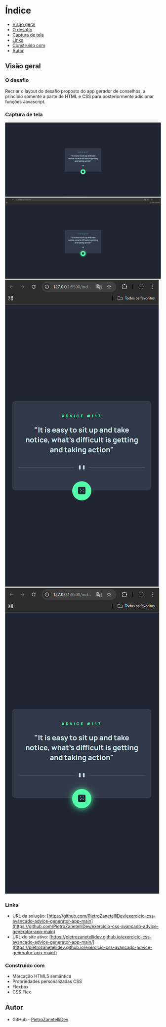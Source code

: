 # Índice

- [Visão geral](#visão-geral)
- [O desafio](#o-desafio)
- [Captura de tela](#captura-de-tela)
- [Links](#links)
- [Construído com](#construído-com)
- [Autor](#autor)


## Visão geral

### O desafio

Recriar o layout do desafio proposto do app gerador de conselhos, a princípio somente a parte de HTML e CSS para posteriormente adicionar funções Javascript.

### Captura de tela

![](./src/design/screenshot-advice-generator-app-desktop.png)
![](./src/design/advice-generator-desktop-active-state.png)
![](./src/design/screenshot-advice-generator-app-mobile.png)
![](./src/design/advice-generator-mobile-active-state.png)

### Links

- URL da solução: [https://github.com/PietroZanetelliDev/exercicio-css-avancado-advice-generator-app-main](https://github.com/PietroZanetelliDev/exercicio-css-avancado-advice-generator-app-main)
- URL do site ativo: [https://pietrozanetellidev.github.io/exercicio-css-avancado-advice-generator-app-main/](https://pietrozanetellidev.github.io/exercicio-css-avancado-advice-generator-app-main/)

### Construído com

- Marcação HTML5 semântica
- Propriedades personalizadas CSS
- Flexbox
- CSS Flex

## Autor
- GitHub - [PietroZanetelliDev](https://github.com/PietroZanetelliDev)
